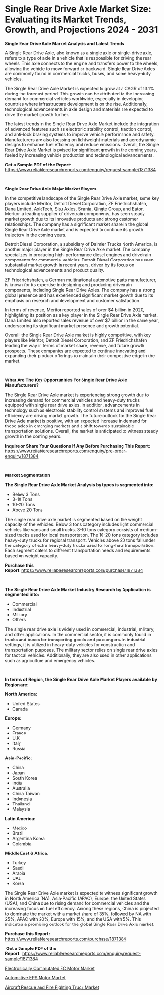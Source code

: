 <p><h1>Single Rear Drive Axle Market Size: Evaluating its Market Trends, Growth, and Projections 2024 - 2031</h1></p><p><strong>Single Rear Drive Axle Market Analysis and Latest Trends</strong></p>
<p><p>A Single Rear Drive Axle, also known as a single axle or single-drive axle, refers to a type of axle in a vehicle that is responsible for driving the rear wheels. This axle connects to the engine and transfers power to the wheels, allowing the vehicle to move forward or backward. Single Rear Drive Axles are commonly found in commercial trucks, buses, and some heavy-duty vehicles.</p><p>The Single Rear Drive Axle Market is expected to grow at a CAGR of 13.1% during the forecast period. This growth can be attributed to the increasing demand for commercial vehicles worldwide, especially in developing countries where infrastructure development is on the rise. Additionally, technological advancements in axle design and materials are expected to drive the market growth further.</p><p>The latest trends in the Single Rear Drive Axle Market include the integration of advanced features such as electronic stability control, traction control, and anti-lock braking systems to improve vehicle performance and safety. Manufacturers are also focusing on lightweight materials and aerodynamic designs to enhance fuel efficiency and reduce emissions. Overall, the Single Rear Drive Axle Market is poised for significant growth in the coming years, fueled by increasing vehicle production and technological advancements.</p></p>
<p><strong>Get a Sample PDF of the Report:&nbsp;</strong> <a href="https://www.reliableresearchreports.com/enquiry/request-sample/1871384">https://www.reliableresearchreports.com/enquiry/request-sample/1871384</a></p>
<p>&nbsp;</p>
<p><strong>Single Rear Drive Axle Major Market Players</strong></p>
<p><p>In the competitive landscape of the Single Rear Drive Axle market, some key players include Meritor, Detroit Diesel Corporation, ZF Friedrichshafen, Dana Limited, AxleTech, Sisu Axles, Scania, Qingte Group, and Eaton. Meritor, a leading supplier of drivetrain components, has seen steady market growth due to its innovative products and strong customer relationships. The company has a significant market share in the global Single Rear Drive Axle market and is expected to continue its growth trajectory in the coming years.</p><p>Detroit Diesel Corporation, a subsidiary of Daimler Trucks North America, is another major player in the Single Rear Drive Axle market. The company specializes in producing high-performance diesel engines and drivetrain components for commercial vehicles. Detroit Diesel Corporation has seen substantial market growth in recent years, driven by its focus on technological advancements and product quality.</p><p>ZF Friedrichshafen, a German multinational automotive parts manufacturer, is known for its expertise in designing and producing drivetrain components, including Single Rear Drive Axles. The company has a strong global presence and has experienced significant market growth due to its emphasis on research and development and customer satisfaction.</p><p>In terms of revenue, Meritor reported sales of over $4 billion in 2020, highlighting its position as a key player in the Single Rear Drive Axle market. Dana Limited also reported sales revenue of over $7 billion in the same year, underscoring its significant market presence and growth potential.</p><p>Overall, the Single Rear Drive Axle market is highly competitive, with key players like Meritor, Detroit Diesel Corporation, and ZF Friedrichshafen leading the way in terms of market share, revenue, and future growth prospects. These companies are expected to continue innovating and expanding their product offerings to maintain their competitive edge in the market.</p></p>
<p>&nbsp;</p>
<p><strong>What Are The Key Opportunities For Single Rear Drive Axle Manufacturers?</strong></p>
<p><p>The Single Rear Drive Axle market is experiencing strong growth due to increasing demand for commercial vehicles and heavy-duty trucks equipped with single rear drive axles. In addition, advancements in technology such as electronic stability control systems and improved fuel efficiency are driving market growth. The future outlook for the Single Rear Drive Axle market is positive, with an expected increase in demand for these axles in emerging markets and a shift towards sustainable transportation solutions. Overall, the market is anticipated to witness steady growth in the coming years.</p></p>
<p><strong>Inquire or Share Your Questions If Any Before Purchasing This Report:</strong> <a href="https://www.reliableresearchreports.com/enquiry/pre-order-enquiry/1871384">https://www.reliableresearchreports.com/enquiry/pre-order-enquiry/1871384</a></p>
<p>&nbsp;</p>
<p><strong>Market Segmentation</strong></p>
<p><strong>The Single Rear Drive Axle Market Analysis by types is segmented into:</strong></p>
<p><ul><li>Below 3 Tons</li><li>3-10 Tons</li><li>10-20 Tons</li><li>Above 20 Tons</li></ul></p>
<p><p>The single rear drive axle market is segmented based on the weight capacity of the vehicles. Below 3 tons category includes light commercial vehicles like vans and small trucks. 3-10 tons category consists of medium-sized trucks used for local transportation. The 10-20 tons category includes heavy-duty trucks for regional transport. Vehicles above 20 tons fall under the category of extra heavy-duty trucks used for long-haul transportation. Each segment caters to different transportation needs and requirements based on weight capacity.</p></p>
<p><strong>Purchase this Report:&nbsp;</strong><a href="https://www.reliableresearchreports.com/purchase/1871384">https://www.reliableresearchreports.com/purchase/1871384</a></p>
<p>&nbsp;</p>
<p><strong>The Single Rear Drive Axle Market Industry Research by Application is segmented into:</strong></p>
<p><ul><li>Commercial</li><li>Industrial</li><li>Military</li><li>Others</li></ul></p>
<p><p>The single rear drive axle is widely used in commercial, industrial, military, and other applications. In the commercial sector, it is commonly found in trucks and buses for transporting goods and passengers. In industrial settings, it is utilized in heavy-duty vehicles for construction and transportation purposes. The military sector relies on single rear drive axles for tactical vehicles. Additionally, they are also used in other applications such as agriculture and emergency vehicles.</p></p>
<p>&nbsp;</p>
<p><strong>In terms of Region, the Single Rear Drive Axle Market Players available by Region are:</strong></p>
<p>
    <p> <strong> North America: </strong>
        <ul>
            <li>United States</li>
            <li>Canada</li>
        </ul>
        </p> 
    <p> <strong> Europe: </strong>
        <ul>
            <li>Germany</li>
            <li>France</li>
            <li>U.K.</li>
            <li>Italy</li>
            <li>Russia</li>
        </ul>
        </p> 
    <p> <strong> Asia-Pacific: </strong>
        <ul>
            <li>China</li>
            <li>Japan</li>
            <li>South Korea</li>
            <li>India</li>
            <li>Australia</li>
            <li>China Taiwan</li>
            <li>Indonesia</li>
            <li>Thailand</li>
            <li>Malaysia</li>
        </ul>
        </p> 
    <p> <strong> Latin America: </strong>
        <ul>
            <li>Mexico</li>
            <li>Brazil</li>
            <li>Argentina Korea</li>
            <li>Colombia</li>
        </ul>
        </p> 
    <p> <strong> Middle East & Africa: </strong>
        <ul>
            <li>Turkey</li>
            <li>Saudi</li>
            <li>Arabia</li>
            <li>UAE</li>
            <li>Korea</li>
        </ul>
    </p>
    </p>
<p><p>The Single Rear Drive Axle market is expected to witness significant growth in North America (NA), Asia-Pacific (APAC), Europe, the United States (USA), and China due to rising demand for commercial vehicles and the increasing focus on fuel efficiency. Among these regions, China is projected to dominate the market with a market share of 35%, followed by NA with 25%, APAC with 20%, Europe with 15%, and the USA with 5%. This indicates a promising outlook for the global Single Rear Drive Axle market.</p></p>
<p><strong>Purchase this Report: </strong><a href="https://www.reliableresearchreports.com/purchase/1871384">https://www.reliableresearchreports.com/purchase/1871384</a></p>
<p>&nbsp;<strong>Get a Sample PDF of the Report:&nbsp;&nbsp;</strong><a href="https://www.reliableresearchreports.com/enquiry/request-sample/1871384">https://www.reliableresearchreports.com/enquiry/request-sample/1871384</a></p>
<p><strong></strong></p>
<p><p><a href="https://view.publitas.com/reportprime-1/electronically-commutated-ec-motor-market-analysis-examines-its-scope-on-growth-opportunities-and-forecasted-trends-spanning-from-2023-to-2030/">Electronically Commutated EC Motor Market</a></p><p><a href="https://view.publitas.com/reportprime-1/automotive-eps-motor-market-challenges-opportunities-and-growth-drivers-and-major-market-players-forecasted-for-period-from-2023-2030/">Automotive EPS Motor Market</a></p><p><a href="https://view.publitas.com/reportprime-1/aircraft-rescue-and-fire-fighting-truck-market-analysis-examines-its-scope-on-growth-opportunities-and-forecasted-trends-spanning-from-2023-to-2030/">Aircraft Rescue and Fire Fighting Truck Market</a></p></p>